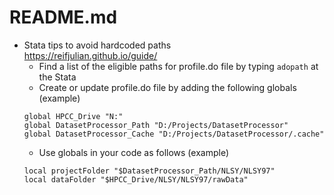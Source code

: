# README.md

* Stata tips to avoid hardcoded paths  
https://reifjulian.github.io/guide/
    * Find a list of the eligible paths for profile.do file by typing `adopath` at the Stata 
    * Create or update profile.do file by adding the following globals (example)
    ```
    global HPCC_Drive "N:"
    global DatasetProcessor_Path "D:/Projects/DatasetProcessor"
    global DatasetProcessor_Cache "D:/Projects/DatasetProcessor/.cache"
    ```
    * Use globals in your code as follows (example)
    ```
    local projectFolder "$DatasetProcessor_Path/NLSY/NLSY97"
    local dataFolder "$HPCC_Drive/NLSY/NLSY97/rawData"
